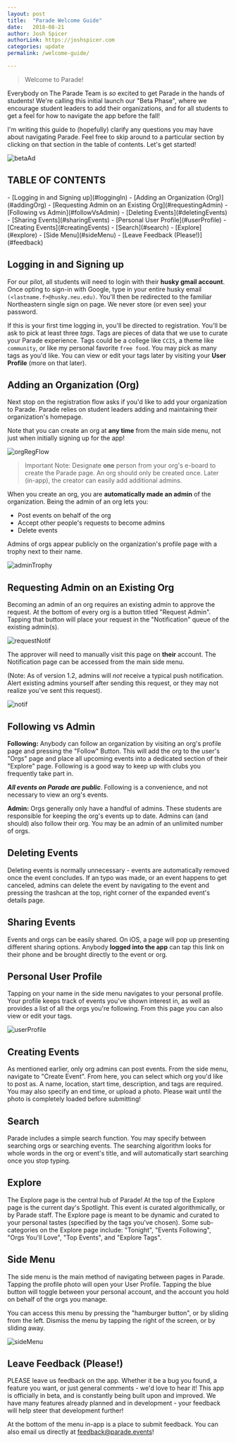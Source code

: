 ```yaml
---
layout: post
title:  "Parade Welcome Guide"
date:   2018-08-21
author: Josh Spicer
authorLink: https://joshspicer.com
categories: update
permalink: /welcome-guide/

---
```


> Welcome to Parade!

Everybody on The Parade Team is *so* excited to get Parade in the hands of students! We're calling this initial launch our "Beta Phase", where
we encourage student leaders to add their organizations, and for all students to get a feel for how to navigate the app before the fall!

I'm writing this guide to (hopefully) clarify any questions you may have about navigating Parade. Feel free to skip around to a particular section by clicking
on that section in the table of contents.  Let's get started!

![betaAd]({{site.url}}/{{site.baseurl}}/assets/resources-welcome/betaAd.png)


<h2>TABLE OF CONTENTS</h2>
- [Logging in and Signing up](#loggingIn)
- [Adding an Organization (Org)](#addingOrg)
- [Requesting Admin on an Existing Org](#requestingAdmin)
- [Following vs Admin](#followVsAdmin)
- [Deleting Events](#deletingEvents)
- [Sharing Events](#sharingEvents)
- [Personal User Profile](#userProfile)
- [Creating Events](#creatingEvents)
- [Search](#search)
- [Explore](#explore)
- [Side Menu](#sideMenu)
- [Leave Feedback (Please!)](#feedback)



<a id="loggingIn"></a>
<h2>Logging in and Signing up</h2>

For our pilot, all students will need to login with their **husky gmail account**. Once opting to sign-in with Google, type in your entire husky email `(<lastname.f>@husky.neu.edu)`. You'll then be redirected to the familiar Northeastern single sign on page. We never store (or even see) your password.

If this is your first time logging in, you'll be directed to registration.  You'll be ask to pick at least three *tags*. Tags are pieces of data that
we use to curate your Parade experience.  Tags could be a college like `CCIS`, a theme like `community`, or like my personal favorite `free food`. You may pick as many tags as you'd like. You can view or edit your tags later by visiting your **User Profile** (more on that later).

<a id="addingOrg"></a>
<h2>Adding an Organization (Org)</h2>

Next stop on the registration flow asks if you'd like to add your organization to Parade. Parade relies on student leaders adding and
maintaining their organization's homepage.

Note that you can create an org at **any time** from the main side menu, not just when initially signing up for the app!

![orgRegFlow]({{site.url}}/{{site.baseurl}}/assets/resources-welcome/orgRegFlow.png)


>Important Note: Designate **one** person from your org's e-board to create the Parade page. An org should only be created once.
 Later (in-app), the creator can easily add additional admins.


When you create an org, you are **automatically made an admin** of the organization.  Being the admin of an org lets you:
- Post events on behalf of the org
- Accept other people's requests to become admins
- Delete events

Admins of orgs appear publicly on the organization's profile page with a trophy next to their name.

![adminTrophy]({{site.url}}/{{site.baseurl}}/assets/resources-welcome/adminTrophy.png)

<a id="requestingAdmin"></a>
<h2>Requesting Admin on an Existing Org</h2>

Becoming an admin of an org requires an existing admin to approve the request. At the bottom of every org is a button titled "Request Admin". Tapping that
button will place your request in the "Notification" queue of the existing admin(s).

![requestNotif]({{site.url}}/{{site.baseurl}}/assets/resources-welcome/requestNotif.png)

The approver will need to manually visit this page on **their** account. The Notification page can be accessed from the main side menu.

(Note: As of version 1.2, admins will *not* receive a typical push notification. Alert existing admins yourself after sending this request, or they
  may not realize you've sent this request).

![notif]({{site.url}}/{{site.baseurl}}/assets/resources-welcome/notif.png)


<a id="followVsAdmin"></a>
<h2>Following vs Admin</h2>

**Following:** Anybody can follow an organization by visiting an org's profile page and pressing the "Follow" Button. This will add the org to the user's
"Orgs" page and place all upcoming events into a dedicated section of their "Explore" page. Following is a good way to keep up with clubs you frequently take part in.

***All events on Parade are public***. Following is a convenience, and not necessary to view an org's events.

**Admin:** Orgs generally only have a handful of admins. These students are responsible for keeping the org's events up to date. Admins can (and should) also follow their
org. You may be an admin of an unlimited number of orgs.

<a id="deletingEvents"></a>
<h2>Deleting Events</h2>
Deleting events is normally unnecessary - events are automatically removed once the event concludes.
If an typo was made, or an event happens to get canceled, admins can delete the event by navigating to the event and pressing the trashcan at the top, right corner
of the expanded event's details page.

<a id="sharingEvents"></a>
<h2>Sharing Events</h2>

Events and orgs can be easily shared. On iOS, a page will pop up presenting different sharing options. Anybody **logged into the app**
can tap this link on their phone and be brought directly to the event or org.

<a id="userProfile"></a>
<h2>Personal User Profile</h2>
Tapping on your name in the side menu navigates to your personal profile. Your profile keeps track of events you've shown interest in, as
well as provides a list of all the orgs you're following.  From this page you can also view or edit your tags.

![userProfile]({{site.url}}/{{site.baseurl}}/assets/resources-welcome/userProfile.png)

<a id="creatingEvents"></a>
<h2>Creating Events</h2>
As mentioned earlier, only org admins can post events. From the side menu, navigate to "Create Event". From here, you can select which org you'd like to post as.
A name, location, start time, description, and tags are required.  You may also specify an end time, or upload a photo. Please wait until the photo is completely
loaded before submitting!


<a id="search"></a>
<h2>Search</h2>
Parade includes a simple search function. You may specify between searching orgs or searching events. The searching algorithm looks for whole words in the
org or event's title, and will automatically start searching once you stop typing.

<a id="explore"></a>
<h2>Explore</h2>
The Explore page is the central hub of Parade! At the top of the Explore page is the current day's Spotlight. This event is curated algorithmically, or by Parade
staff. The Explore page is meant to be dynamic and curated to your personal tastes (specified by the tags you've chosen).  Some sub-categories
on the Explore page include: "Tonight", "Events Following", "Orgs You'll Love", "Top Events", and "Explore Tags".

<a id="sideMenu"></a>
<h2>Side Menu</h2>
The side menu is the main method of navigating between pages in Parade. Tapping the profile photo will
open your User Profile. Tapping the blue button will toggle between your personal account, and the account you
hold on behalf of the orgs you manage.

You can access this menu by pressing the "hamburger button", or by sliding from the left.
Dismiss the menu by tapping the right of the screen, or by sliding away.

![sideMenu]({{site.url}}/{{site.baseurl}}/assets/resources-welcome/sideMenu.png)

<a id="feedback"></a>
<h2>Leave Feedback (Please!)</h2>
PLEASE leave us feedback on the app. Whether it be a bug you found, a feature you want, or just general comments - we'd love to hear it!  This app
is officially in beta, and is constantly being built upon and improved. We have many features already planned and in development - your feedback will help steer that development further!

At the bottom of the menu in-app is a place to submit feedback. You can also email us directly at [feedback@parade.events](mailto:feedback@parade.events)!
